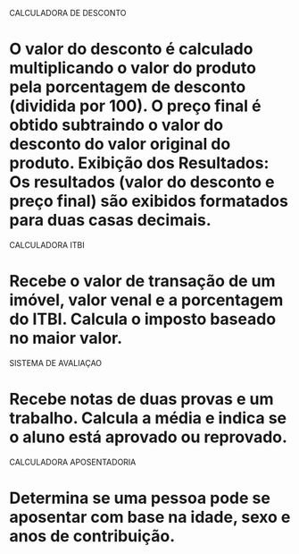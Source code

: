 CALCULADORA DE DESCONTO

O valor do desconto é calculado multiplicando o valor do produto pela porcentagem de desconto (dividida por 100). O preço final é obtido subtraindo o valor do desconto do valor original do produto. Exibição dos Resultados: Os resultados (valor do desconto e preço final) são exibidos formatados para duas casas decimais.
=========================================================================================
CALCULADORA ITBI

Recebe o valor de transação de um imóvel, valor venal e a porcentagem do ITBI.
Calcula o imposto baseado no maior valor.
=========================================================================================
SISTEMA DE AVALIAÇAO

Recebe notas de duas provas e um trabalho.
Calcula a média e indica se o aluno está aprovado ou reprovado.
=========================================================================================
CALCULADORA APOSENTADORIA

Determina se uma pessoa pode se aposentar com base na idade, sexo e anos de contribuição.
=========================================================================================
